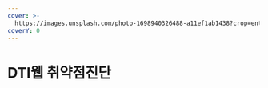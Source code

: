 ```yaml
---
cover: >-
  https://images.unsplash.com/photo-1698940326488-a11ef1ab1438?crop=entropy&cs=srgb&fm=jpg&ixid=M3wxOTcwMjR8MHwxfHJhbmRvbXx8fHx8fHx8fDE2OTkyNDgyOTh8&ixlib=rb-4.0.3&q=85
coverY: 0
---
```


# DTI웹 취약점진단

